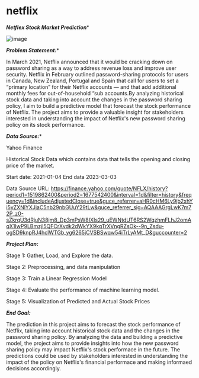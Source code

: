 # netflix

***Netflex Stock Market Prediction****

![image](https://github.com/gerhea/netflix/assets/73679634/6dce25da-cf2e-4193-a41e-e9c384ca6ac5)


***Problem Statement:****

In March 2021, Netflix announced that it would be cracking down on password sharing as a way to address revenue loss and improve user security. Netflix in February outlined password-sharing protocols for users in Canada, New Zealand, Portugal and Spain that call for users to set a “primary location” for their Netflix accounts — and that add additional monthly fees for out-of-household “sub accounts.By analyzing historical stock data and taking into account the changes in the password sharing policy, I aim to build a predictive model that forecast the stock performance of Netflix. The project aims to provide a valuable insight for stakeholders interested in understanding the impact of Netflix's new password sharing policy on its stock performance.

***Data Source:****

Yahoo Finance

Historical Stock Data which contains data that tells the opening and closing price of the market.

Start date: 2021-01-04 End data 2023-03-03

Data Source URL: https://finance.yahoo.com/quote/NFLX/history?period1=1519862400&period2=1677542400&interval=1d&filter=history&frequency=1d&includeAdjustedClose=true&guce_referrer=aHR0cHM6Ly9jb2xhYi5yZXNlYXJjaC5nb29nbGUuY29tLw&guce_referrer_sig=AQAAAGrgLwK7m72P_z0-sZkrqU3dRjuN38jm8_Dp3mPsW8IXIs29_uEWNtdUT6RS2WqzhmFLhJ2omAqX1IwP9LBmzjl5QFCrXvdk2dWkYX9kqTrXVngRZsOk--9n_Zsdu-ogSD9knpRJ4hclWTGb_yg6265jCVSBSwqw54iTrLyAMt_D&guccounter=2


***Project Plan:***

Stage 1: Gather, Load, and Explore the data.

Stage 2: Preprocessing, and data manipulation

Stage 3: Train a Linear Regression Model

Stage 4: Evaluate the performance of machine learning model.

Stage 5: Visualization of Predicted and Actual Stock Prices

***End Goal:***

The prediction in this project aims to forecast the stock performance of Netflix, taking into account historical stock data and the changes in the password sharing policy. By analyzing the data and building a predictive model, the project aims to provide insights into how the new password sharing policy may impact Netflix's stock performace in the future. The predictions could be used by stakeholders interested in understanding the impact of the policy on Netflix's financial performace and making informaed decisions accordingly.
